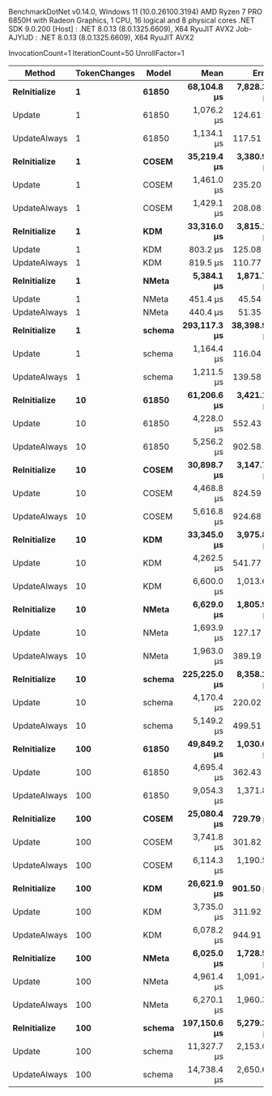 
BenchmarkDotNet v0.14.0, Windows 11 (10.0.26100.3194)
AMD Ryzen 7 PRO 6850H with Radeon Graphics, 1 CPU, 16 logical and 8 physical cores
.NET SDK 9.0.200
  [Host]     : .NET 8.0.13 (8.0.1325.6609), X64 RyuJIT AVX2
  Job-AJYIJD : .NET 8.0.13 (8.0.1325.6609), X64 RyuJIT AVX2

InvocationCount=1  IterationCount=50  UnrollFactor=1  

 Method       | TokenChanges | Model  | Mean         | Error        | StdDev       | Median       |
------------- |------------- |------- |-------------:|-------------:|-------------:|-------------:|
 **ReInitialize** | **1**            | **61850**  |  **68,104.8 μs** |  **7,828.35 μs** | **15,813.66 μs** |  **68,569.2 μs** |
 Update       | 1            | 61850  |   1,076.2 μs |    124.61 μs |    251.71 μs |   1,074.8 μs |
 UpdateAlways | 1            | 61850  |   1,134.1 μs |    117.51 μs |    237.39 μs |   1,103.5 μs |
 **ReInitialize** | **1**            | **COSEM**  |  **35,219.4 μs** |  **3,380.97 μs** |  **6,829.73 μs** |  **33,006.3 μs** |
 Update       | 1            | COSEM  |   1,461.0 μs |    235.20 μs |    469.72 μs |   1,391.8 μs |
 UpdateAlways | 1            | COSEM  |   1,429.1 μs |    208.08 μs |    415.56 μs |   1,454.6 μs |
 **ReInitialize** | **1**            | **KDM**    |  **33,316.0 μs** |  **3,815.19 μs** |  **7,706.88 μs** |  **32,237.0 μs** |
 Update       | 1            | KDM    |     803.2 μs |    125.08 μs |    243.96 μs |     728.1 μs |
 UpdateAlways | 1            | KDM    |     819.5 μs |    110.77 μs |    216.04 μs |     761.0 μs |
 **ReInitialize** | **1**            | **NMeta**  |   **5,384.1 μs** |  **1,871.75 μs** |  **3,694.66 μs** |   **3,771.8 μs** |
 Update       | 1            | NMeta  |     451.4 μs |     45.54 μs |     88.82 μs |     454.5 μs |
 UpdateAlways | 1            | NMeta  |     440.4 μs |     51.35 μs |    101.36 μs |     439.2 μs |
 **ReInitialize** | **1**            | **schema** | **293,117.3 μs** | **38,398.96 μs** | **77,567.81 μs** | **277,497.2 μs** |
 Update       | 1            | schema |   1,164.4 μs |    116.04 μs |    226.33 μs |   1,147.7 μs |
 UpdateAlways | 1            | schema |   1,211.5 μs |    139.58 μs |    272.25 μs |   1,200.1 μs |
 **ReInitialize** | **10**           | **61850**  |  **61,206.6 μs** |  **3,421.15 μs** |  **6,832.40 μs** |  **63,265.0 μs** |
 Update       | 10           | 61850  |   4,228.0 μs |    552.43 μs |  1,090.43 μs |   4,182.1 μs |
 UpdateAlways | 10           | 61850  |   5,256.2 μs |    902.58 μs |  1,738.97 μs |   5,213.8 μs |
 **ReInitialize** | **10**           | **COSEM**  |  **30,898.7 μs** |  **3,147.79 μs** |  **6,358.70 μs** |  **27,873.5 μs** |
 Update       | 10           | COSEM  |   4,468.8 μs |    824.59 μs |  1,665.72 μs |   4,392.7 μs |
 UpdateAlways | 10           | COSEM  |   5,616.8 μs |    924.68 μs |  1,803.52 μs |   5,421.4 μs |
 **ReInitialize** | **10**           | **KDM**    |  **33,345.0 μs** |  **3,975.82 μs** |  **8,031.36 μs** |  **29,321.3 μs** |
 Update       | 10           | KDM    |   4,262.5 μs |    541.77 μs |  1,081.97 μs |   4,046.1 μs |
 UpdateAlways | 10           | KDM    |   6,600.0 μs |  1,013.68 μs |  2,024.43 μs |   6,039.2 μs |
 **ReInitialize** | **10**           | **NMeta**  |   **6,629.0 μs** |  **1,805.90 μs** |  **3,648.00 μs** |   **4,909.3 μs** |
 Update       | 10           | NMeta  |   1,693.9 μs |    127.17 μs |    251.02 μs |   1,666.8 μs |
 UpdateAlways | 10           | NMeta  |   1,963.0 μs |    389.19 μs |    749.84 μs |   2,053.9 μs |
 **ReInitialize** | **10**           | **schema** | **225,225.0 μs** |  **8,358.27 μs** | **15,698.86 μs** | **221,268.5 μs** |
 Update       | 10           | schema |   4,170.4 μs |    220.02 μs |    439.41 μs |   4,279.5 μs |
 UpdateAlways | 10           | schema |   5,149.2 μs |    499.51 μs |    887.88 μs |   5,132.6 μs |
 **ReInitialize** | **100**          | **61850**  |  **49,849.2 μs** |  **1,030.09 μs** |  **1,959.85 μs** |  **49,421.6 μs** |
 Update       | 100          | 61850  |   4,695.4 μs |    362.43 μs |    680.73 μs |   4,655.6 μs |
 UpdateAlways | 100          | 61850  |   9,054.3 μs |  1,371.80 μs |  2,642.99 μs |   8,867.5 μs |
 **ReInitialize** | **100**          | **COSEM**  |  **25,080.4 μs** |    **729.79 μs** |  **1,474.21 μs** |  **25,454.3 μs** |
 Update       | 100          | COSEM  |   3,741.8 μs |    301.82 μs |    559.45 μs |   3,625.9 μs |
 UpdateAlways | 100          | COSEM  |   6,114.3 μs |  1,190.56 μs |  2,146.83 μs |   6,408.3 μs |
 **ReInitialize** | **100**          | **KDM**    |  **26,621.9 μs** |    **901.50 μs** |  **1,800.39 μs** |  **26,630.7 μs** |
 Update       | 100          | KDM    |   3,735.0 μs |    311.92 μs |    578.16 μs |   3,759.2 μs |
 UpdateAlways | 100          | KDM    |   6,078.2 μs |    944.91 μs |  1,774.76 μs |   5,894.2 μs |
 **ReInitialize** | **100**          | **NMeta**  |   **6,025.0 μs** |  **1,728.56 μs** |  **3,491.78 μs** |   **4,159.0 μs** |
 Update       | 100          | NMeta  |   4,961.4 μs |  1,091.48 μs |  2,204.83 μs |   5,487.3 μs |
 UpdateAlways | 100          | NMeta  |   6,270.1 μs |  1,960.30 μs |  3,959.91 μs |   5,935.6 μs |
 **ReInitialize** | **100**          | **schema** | **197,150.6 μs** |  **5,279.30 μs** | **10,296.86 μs** | **193,584.7 μs** |
 Update       | 100          | schema |  11,327.7 μs |  2,153.04 μs |  4,349.24 μs |   8,830.4 μs |
 UpdateAlways | 100          | schema |  14,738.4 μs |  2,650.69 μs |  5,293.71 μs |  13,478.5 μs |
